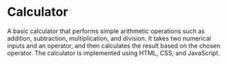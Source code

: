 # Calculator
A basic calculator that performs simple arithmetic operations such as addition, subtraction, multiplication, and division. It takes two numerical inputs and an operator, and then calculates the result based on the chosen operator.  The calculator is implemented using HTML, CSS, and JavaScript.
